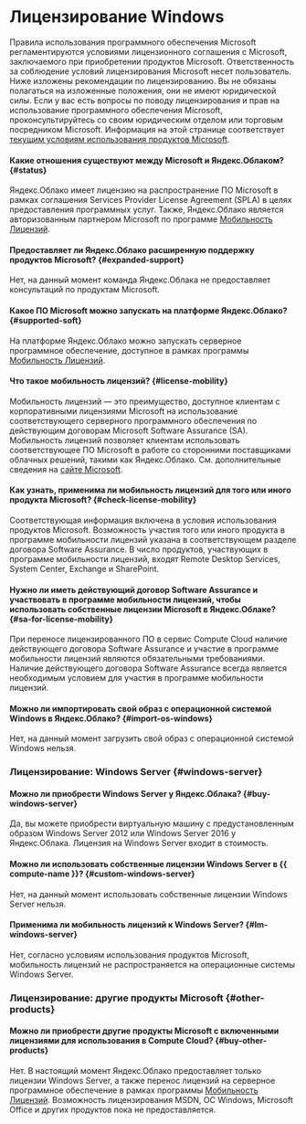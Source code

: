 # Лицензирование Windows

Правила использования программного обеспечения Microsoft регламентируются условиями лицензионного соглашения с Microsoft, заключаемого при приобретении продуктов Microsoft. Ответственность за соблюдение условий лицензирования Microsoft несет пользователь. Ниже изложены рекомендации по лицензированию. Вы не обязаны полагаться на изложенные положения, они не имеют юридической силы. Если у вас есть вопросы по поводу лицензирования и прав на использование программного обеспечения Microsoft, проконсультируйтесь со своим юридическим отделом или торговым посредником Microsoft. Информация на этой странице соответствует [текущим условиям использования продуктов Microsoft](https://www.microsoft.com/en-us/licensing/product-licensing/products).

#### Какие отношения существуют между Microsoft и Яндекс.Облаком? {#status}

Яндекс.Облако имеет лицензию на распространение ПО Microsoft в рамках соглашения Services Provider License Agreement (SPLA) в целях предоставления программных услуг. Также, Яндекс.Облако является авторизованным партнером Microsoft по программе [Мобильность Лицензий](https://www.microsoft.com/ru-ru/licensing/licensing-programs/software-assurance-license-mobility).

#### Предоставляет ли Яндекс.Облако расширенную поддержку продуктов Microsoft? {#expanded-support}

Нет, на данный момент команда Яндекс.Облака не предоставляет консультаций по продуктам Microsoft.

#### Какое ПО Microsoft можно запускать на платформе Яндекс.Облако? {#supported-soft}

На платформе Яндекс.Облако можно запускать серверное программное обеспечение, доступное в рамках программы [Мобильность Лицензий](https://www.microsoft.com/ru-ru/licensing/licensing-programs/software-assurance-license-mobility).

#### Что такое мобильность лицензий? {#license-mobility}

Мобильность лицензий — это преимущество, доступное клиентам с корпоративными лицензиями Microsoft на использование соответствующего серверного программного обеспечения по действующим договорам Microsoft Software Assurance (SA). Мобильность лицензий позволяет клиентам использовать соответствующее ПО Microsoft в работе со сторонними поставщиками облачных решений, такими как Яндекс.Облако. См. дополнительные сведения на [сайте Microsoft](https://www.microsoft.com/ru-ru/licensing/licensing-programs/software-assurance-license-mobility).

#### Как узнать, применима ли мобильность лицензий для того или иного продукта Microsoft? {#check-license-mobility}

Соответствующая информация включена в условия использования продуктов Microsoft. Возможность участия того или иного продукта в программе мобильности лицензий указана в соответствующем разделе договора Software Assurance. В число продуктов, участвующих в программе мобильности лицензий, входят Remote Desktop Services, System Center, Exchange и SharePoint.

#### Нужно ли иметь действующий договор Software Assurance и участвовать в программе мобильности лицензий, чтобы использовать собственные лицензии Microsoft в Яндекс.Облаке? {#sa-for-license-mobility}

При переносе лицензированного ПО в сервис Compute Cloud наличие действующего договора Software Assurance и участие в программе мобильности лицензий являются обязательными требованиями. Наличие действующего договора Software Assurance всегда является необходимым условием для участия в программе мобильности лицензий.

#### Можно ли импортировать свой образ с операционной системой Windows в Яндекс.Облако? {#import-os-windows}

Нет, на данный момент загрузить свой образ с операционной системой Windows нельзя.

### Лицензирование: Windows Server {#windows-server}

#### Можно ли приобрести Windows Server у Яндекс.Облака? {#buy-windows-server}

Да, вы можете приобрести виртуальную машину с предустановленным образом Windows Server 2012 или Windows Server 2016 у Яндекс.Облака. Лицензия на Windows Server входит в стоимость.

#### Можно ли использовать собственные лицензии Windows Server в {{ compute-name }}? {#custom-windows-server}

Нет, на данный момент использовать собственные лицензии Windows Server нельзя.

#### Применима ли мобильность лицензий к Windows Server? {#lm-windows-server}

Нет, согласно условиям использования продуктов Microsoft, мобильность лицензий не распространяется на операционные системы Windows Server.

### Лицензирование: другие продукты Microsoft {#other-products}

#### Можно ли приобрести другие продукты Microsoft с включенными лицензиями для использования в Compute Cloud? {#buy-other-products}

Нет. В настоящий момент Яндекс.Облако предоставляет только лицензии Windows Server, а также перенос лицензий на серверное программное обеспечение в рамках программы [Мобильность Лицензий](https://www.microsoft.com/ru-ru/licensing/licensing-programs/software-assurance-license-mobility). Возможность лицензирования MSDN, ОС Windows, Microsoft Office и других продуктов пока не предоставляется.